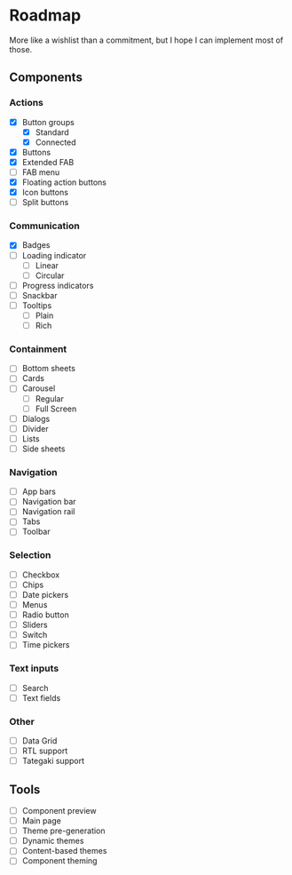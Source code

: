 # Roadmap

More like a wishlist than a commitment, but I hope I can implement most of those.

## Components

### Actions

- [x] Button groups
  - [x] Standard
  - [x] Connected
- [x] Buttons
- [x] Extended FAB
- [ ] FAB menu
- [x] Floating action buttons
- [x] Icon buttons
- [ ] Split buttons

### Communication

- [x] Badges
- [ ] Loading indicator
  - [ ] Linear
  - [ ] Circular
- [ ] Progress indicators
- [ ] Snackbar
- [ ] Tooltips
  - [ ] Plain
  - [ ] Rich

### Containment

- [ ] Bottom sheets
- [ ] Cards
- [ ] Carousel
  - [ ] Regular
  - [ ] Full Screen
- [ ] Dialogs
- [ ] Divider
- [ ] Lists
- [ ] Side sheets

### Navigation

- [ ] App bars
- [ ] Navigation bar
- [ ] Navigation rail
- [ ] Tabs
- [ ] Toolbar

### Selection

- [ ] Checkbox
- [ ] Chips
- [ ] Date pickers
- [ ] Menus
- [ ] Radio button
- [ ] Sliders
- [ ] Switch
- [ ] Time pickers

### Text inputs

- [ ] Search
- [ ] Text fields

### Other

- [ ] Data Grid
- [ ] RTL support
- [ ] Tategaki support

## Tools

- [ ] Component preview
- [ ] Main page
- [ ] Theme pre-generation
- [ ] Dynamic themes
- [ ] Content-based themes
- [ ] Component theming
